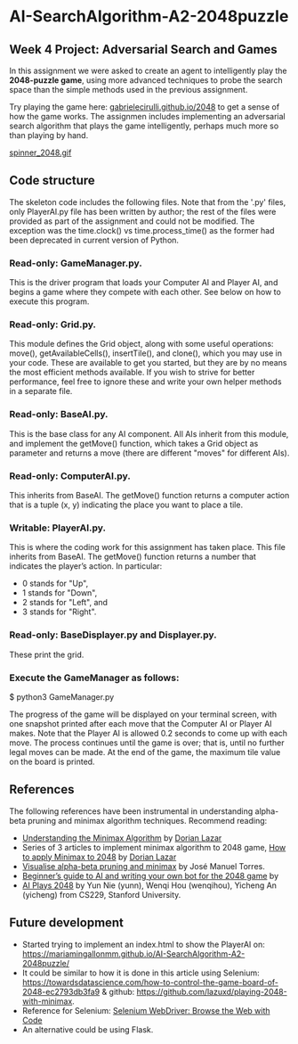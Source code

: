 # AI-SearchAlgorithm-A2-2048puzzle
## Week 4 Project: Adversarial Search and Games
In this assignment we were asked to create an agent to intelligently play the **2048-puzzle game**, using more advanced techniques to probe the search space than the simple methods used in the previous assignment. 

Try playing the game here: [gabrielecirulli.github.io/2048](https://gabrielecirulli.github.io/2048) to get a sense of how the game works. 
The assignmen includes implementing an adversarial search algorithm that plays the game intelligently, perhaps much more so than playing by hand.

[spinner_2048.gif](img\spinner.gif)

## Code structure
The skeleton code includes the following files. Note that from the '.py' files, only PlayerAI.py file has been written by author; the rest of the files were provided as part of the assignment and could not be modified. The exception was the time.clock() vs time.process_time() as the former had been deprecated in current version of Python. 

### Read-only: GameManager.py. 
This is the driver program that loads your Computer AI and Player AI, and begins a game where they compete with each other. See below on how to execute this program.

### Read-only: Grid.py. 
This module defines the Grid object, along with some useful operations: move(), getAvailableCells(), insertTile(), and clone(), which you may use in your code. These are available to get you started, but they are by no means the most efficient methods available. If you wish to strive for better performance, feel free to ignore these and write your own helper methods in a separate file.

### Read-only: BaseAI.py. 
This is the base class for any AI component. All AIs inherit from this module, and implement the getMove() function, which takes a Grid object as parameter and returns a move (there are different "moves" for different AIs).


### Read-only: ComputerAI.py. 
This inherits from BaseAI. The getMove() function returns a computer action that is a tuple (x, y) indicating the place you want to place a tile.


### Writable: PlayerAI.py. 
This is where the coding work for this assignment has taken place. This file inherits from BaseAI. The getMove() function returns a number that indicates the player’s action. In particular: 
- 0 stands for "Up", 
- 1 stands for "Down", 
- 2 stands for "Left", and 
- 3 stands for "Right". 


### Read-only: BaseDisplayer.py and Displayer.py. 
These print the grid.

### Execute the GameManager as follows:

$ python3 GameManager.py

The progress of the game will be displayed on your terminal screen, with one snapshot printed after each move that the Computer AI or Player AI makes. Note that the Player AI is allowed 0.2 seconds to come up with each move. The process continues until the game is over; that is, until no further legal moves can be made. At the end of the game, the maximum tile value on the board is printed.

## References
The following references have been instrumental in understanding alpha-beta pruning and minimax algorithm techniques. Recommend reading:
- [Understanding the Minimax Algorithm](https://towardsdatascience.com/understanding-the-minimax-algorithm-726582e4f2c6) by [Dorian Lazar](https://medium.com/@dorianlazar)
- Series of 3 articles to implement minimax algorithm to 2048 game, [How to apply Minimax to 2048](https://towardsdatascience.com/playing-2048-with-minimax-algorithm-1-d214b136bffb) by [Dorian Lazar](https://medium.com/@dorianlazar)
- [Visualise alpha-beta pruning and minimax](http://homepage.ufp.pt/jtorres/ensino/ia/alfabeta.html) by José Manuel Torres.
- [Beginner’s guide to AI and writing your own bot for the 2048 game](https://medium.com/@bartoszzadrony/beginners-guide-to-ai-and-writing-your-own-bot-for-the-2048-game-4b8083faaf53) by 
- [AI Plays 2048](http://cs229.stanford.edu/proj2016/report/NieHouAn-AIPlays2048-report.pdf) by Yun Nie (yunn), Wenqi Hou (wenqihou), Yicheng An (yicheng) from CS229, Stanford University.

## Future development

- Started trying to implement an index.html to show the PlayerAI on:
https://mariamingallonmm.github.io/AI-SearchAlgorithm-A2-2048puzzle/
- It could be similar to how it is done in this article using Selenium: https://towardsdatascience.com/how-to-control-the-game-board-of-2048-ec2793db3fa9 & github: https://github.com/lazuxd/playing-2048-with-minimax.
- Reference for Selenium: [Selenium WebDriver: Browse the Web with Code](https://medium.com/towards-artificial-intelligence/selenium-webdriver-browse-the-web-with-code-f064d3556a8)
- An alternative could be using Flask.
